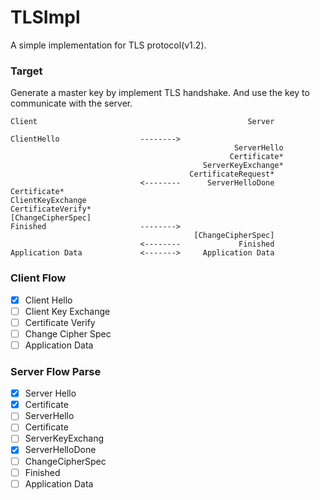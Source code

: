 # TLSImpl

A simple implementation for TLS protocol(v1.2). 

### Target

Generate a master key by implement TLS handshake. And use the key to communicate with the server.

```
Client                                               Server

ClientHello                  -------->
                                                  ServerHello
                                                 Certificate*
                                           ServerKeyExchange*
                                        CertificateRequest*
                             <--------      ServerHelloDone
Certificate*
ClientKeyExchange
CertificateVerify*
[ChangeCipherSpec]
Finished                     -------->
                                         [ChangeCipherSpec]
                             <--------             Finished
Application Data             <------->     Application Data
```
### Client Flow

-[x] Client Hello
-[ ] Client Key Exchange
-[ ] Certificate Verify
-[ ] Change Cipher Spec
-[ ] Application Data

### Server Flow Parse

-[x] Server Hello
-[x] Certificate
-[ ] ServerHello
-[ ] Certificate
-[ ] ServerKeyExchang
-[x] ServerHelloDone
-[ ] ChangeCipherSpec
-[ ] Finished
-[ ] Application Data
